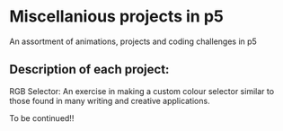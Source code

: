 # Miscellanious projects in p5
An assortment of animations, projects and coding challenges in p5

## Description of each project:

RGB Selector:
An exercise in making a custom colour selector similar to those found in many writing and creative applications.

To be continued!!
